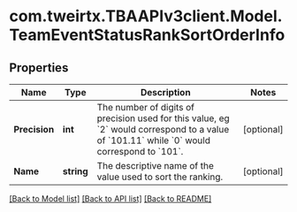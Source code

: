 
# com.tweirtx.TBAAPIv3client.Model.TeamEventStatusRankSortOrderInfo

## Properties

Name | Type | Description | Notes
------------ | ------------- | ------------- | -------------
**Precision** | **int** | The number of digits of precision used for this value, eg &#x60;2&#x60; would correspond to a value of &#x60;101.11&#x60; while &#x60;0&#x60; would correspond to &#x60;101&#x60;. | [optional] 
**Name** | **string** | The descriptive name of the value used to sort the ranking. | [optional] 

[[Back to Model list]](../README.md#documentation-for-models)
[[Back to API list]](../README.md#documentation-for-api-endpoints)
[[Back to README]](../README.md)

